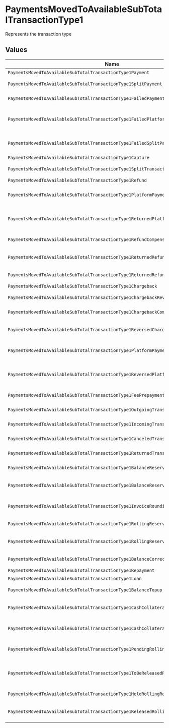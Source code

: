 # PaymentsMovedToAvailableSubTotalTransactionType1

Represents the transaction type


## Values

| Name                                                                                | Value                                                                               |
| ----------------------------------------------------------------------------------- | ----------------------------------------------------------------------------------- |
| `PaymentsMovedToAvailableSubTotalTransactionType1Payment`                           | payment                                                                             |
| `PaymentsMovedToAvailableSubTotalTransactionType1SplitPayment`                      | split-payment                                                                       |
| `PaymentsMovedToAvailableSubTotalTransactionType1FailedPayment`                     | failed-payment                                                                      |
| `PaymentsMovedToAvailableSubTotalTransactionType1FailedPlatformSplitPayment`        | failed-platform-split-payment                                                       |
| `PaymentsMovedToAvailableSubTotalTransactionType1FailedSplitPaymentCompensation`    | failed-split-payment-compensation                                                   |
| `PaymentsMovedToAvailableSubTotalTransactionType1Capture`                           | capture                                                                             |
| `PaymentsMovedToAvailableSubTotalTransactionType1SplitTransaction`                  | split-transaction                                                                   |
| `PaymentsMovedToAvailableSubTotalTransactionType1Refund`                            | refund                                                                              |
| `PaymentsMovedToAvailableSubTotalTransactionType1PlatformPaymentRefund`             | platform-payment-refund                                                             |
| `PaymentsMovedToAvailableSubTotalTransactionType1ReturnedPlatformPaymentRefund`     | returned-platform-payment-refund                                                    |
| `PaymentsMovedToAvailableSubTotalTransactionType1RefundCompensation`                | refund-compensation                                                                 |
| `PaymentsMovedToAvailableSubTotalTransactionType1ReturnedRefundCompensation`        | returned-refund-compensation                                                        |
| `PaymentsMovedToAvailableSubTotalTransactionType1ReturnedRefund`                    | returned-refund                                                                     |
| `PaymentsMovedToAvailableSubTotalTransactionType1Chargeback`                        | chargeback                                                                          |
| `PaymentsMovedToAvailableSubTotalTransactionType1ChargebackReversal`                | chargeback-reversal                                                                 |
| `PaymentsMovedToAvailableSubTotalTransactionType1ChargebackCompensation`            | chargeback-compensation                                                             |
| `PaymentsMovedToAvailableSubTotalTransactionType1ReversedChargebackCompensation`    | reversed-chargeback-compensation                                                    |
| `PaymentsMovedToAvailableSubTotalTransactionType1PlatformPaymentChargeback`         | platform-payment-chargeback                                                         |
| `PaymentsMovedToAvailableSubTotalTransactionType1ReversedPlatformPaymentChargeback` | reversed-platform-payment-chargeback                                                |
| `PaymentsMovedToAvailableSubTotalTransactionType1FeePrepayment`                     | fee-prepayment                                                                      |
| `PaymentsMovedToAvailableSubTotalTransactionType1OutgoingTransfer`                  | outgoing-transfer                                                                   |
| `PaymentsMovedToAvailableSubTotalTransactionType1IncomingTransfer`                  | incoming-transfer                                                                   |
| `PaymentsMovedToAvailableSubTotalTransactionType1CanceledTransfer`                  | canceled-transfer                                                                   |
| `PaymentsMovedToAvailableSubTotalTransactionType1ReturnedTransfer`                  | returned-transfer                                                                   |
| `PaymentsMovedToAvailableSubTotalTransactionType1BalanceReserve`                    | balance-reserve                                                                     |
| `PaymentsMovedToAvailableSubTotalTransactionType1BalanceReserveReturn`              | balance-reserve-return                                                              |
| `PaymentsMovedToAvailableSubTotalTransactionType1InvoiceRoundingCompensation`       | invoice-rounding-compensation                                                       |
| `PaymentsMovedToAvailableSubTotalTransactionType1RollingReserveHold`                | rolling-reserve-hold                                                                |
| `PaymentsMovedToAvailableSubTotalTransactionType1RollingReserveRelease`             | rolling-reserve-release                                                             |
| `PaymentsMovedToAvailableSubTotalTransactionType1BalanceCorrection`                 | balance-correction                                                                  |
| `PaymentsMovedToAvailableSubTotalTransactionType1Repayment`                         | repayment                                                                           |
| `PaymentsMovedToAvailableSubTotalTransactionType1Loan`                              | loan                                                                                |
| `PaymentsMovedToAvailableSubTotalTransactionType1BalanceTopup`                      | balance-topup                                                                       |
| `PaymentsMovedToAvailableSubTotalTransactionType1CashCollateralIssuance`            | cash-collateral-issuance';                                                          |
| `PaymentsMovedToAvailableSubTotalTransactionType1CashCollateralRelease`             | cash-collateral-release                                                             |
| `PaymentsMovedToAvailableSubTotalTransactionType1PendingRollingReserve`             | pending-rolling-reserve                                                             |
| `PaymentsMovedToAvailableSubTotalTransactionType1ToBeReleasedRollingReserve`        | to-be-released-rolling-reserve                                                      |
| `PaymentsMovedToAvailableSubTotalTransactionType1HeldRollingReserve`                | held-rolling-reserve                                                                |
| `PaymentsMovedToAvailableSubTotalTransactionType1ReleasedRollingReserve`            | released-rolling-reserve                                                            |